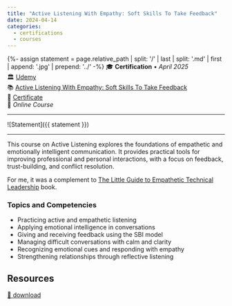 ```yaml
---
title: "Active Listening With Empathy: Soft Skills To Take Feedback"
date: 2024-04-14
categories:
  - certifications
  - courses
---
```

{%- assign statement = page.relative_path |  split: '/' | last | split: '.md' | first | append: '.jpg' | prepend: '../' -%}
🎓 **Certification** • _April 2025_  
🏛️ [Udemy](https://www.udemy.com/)  
📚 [Active Listening With Empathy: Soft Skills To Take Feedback](https://www.udemy.com/course/active-listening-skills)  
📜 [Certificate](https://www.udemy.com/certificate/UC-7289db6f-2618-4078-86e3-711f579a1497/)  
📍 _Online Course_  

---

![Statement]({{ statement }})

---

This course on Active Listening explores the foundations of empathetic and emotionally intelligent communication. It provides practical tools for improving professional and personal interactions, with a focus on feedback, trust-building, and conflict resolution.

For me, it was a complement to [The Little Guide to Empathetic Technical Leadership](/learnings/books/the-little-guide-to-empathetic-technical-leadership/) book.


### Topics and Competencies

- Practicing active and empathetic listening
- Applying emotional intelligence in conversations
- Giving and receiving feedback using the SBI model
- Managing difficult conversations with calm and clarity
- Recognizing emotional cues and responding with empathy
- Strengthening relationships through reflective listening


## Resources

[💾 download](../UC-7289db6f-2618-4078-86e3-711f579a1497.pdf)  
